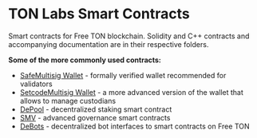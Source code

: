 # TON Labs Smart Contracts
Smart contracts for Free TON blockchain.
Solidity and C++ contracts and accompanying documentation are in their respective folders.

**Some of the more commonly used contracts:**
- [SafeMultisig Wallet](https://github.com/tonlabs/ton-labs-contracts/tree/master/solidity/safemultisig) - formally verified wallet recommended for validators
- [SetcodeMultisig Wallet](https://github.com/tonlabs/ton-labs-contracts/tree/master/solidity/setcodemultisig) - a more advanced version of the wallet that allows to manage custodians
- [DePool](https://github.com/tonlabs/ton-labs-contracts/tree/master/solidity/depool) - decentralized staking smart contract
- [SMV](https://github.com/tonlabs/ton-labs-contracts/tree/master/governance/SMV) - advanced governance smart contracts
- [DeBots](https://github.com/tonlabs/ton-labs-contracts/tree/master/debots) - decentralized bot interfaces to smart contracts on Free TON
